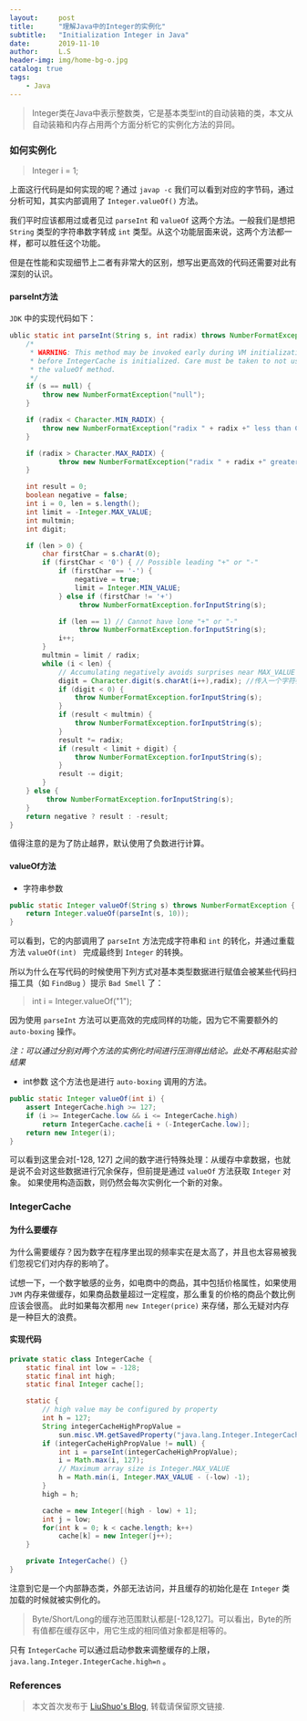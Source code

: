 ```yaml
---
layout:     post
title:      "理解Java中的Integer的实例化"
subtitle:   "Initialization Integer in Java"
date:       2019-11-10
author:     L.S
header-img: img/home-bg-o.jpg
catalog: true
tags:
    - Java
---
```

> Integer类在Java中表示整数类，它是基本类型int的自动装箱的类，本文从自动装箱和内存占用两个方面分析它的实例化方法的异同。

### 如何实例化
> Integer i = 1;

上面这行代码是如何实现的呢？通过 `javap -c` 我们可以看到对应的字节码，通过分析可知，其实内部调用了 `Integer.valueOf()` 方法。

我们平时应该都用过或者见过 `parseInt` 和 `valueOf` 这两个方法。一般我们是想把 `String` 
类型的字符串数字转成 `int` 类型。从这个功能层面来说，这两个方法都一样，都可以胜任这个功能。

但是在性能和实现细节上二者有非常大的区别，想写出更高效的代码还需要对此有深刻的认识。
#### parseInt方法
`JDK` 中的实现代码如下：
```java
ublic static int parseInt(String s, int radix) throws NumberFormatException{
    /*
     * WARNING: This method may be invoked early during VM initialization
     * before IntegerCache is initialized. Care must be taken to not use
     * the valueOf method.
     */
    if (s == null) {
        throw new NumberFormatException("null");
    }

    if (radix < Character.MIN_RADIX) {
        throw new NumberFormatException("radix " + radix +" less than Character.MIN_RADIX");
    }

    if (radix > Character.MAX_RADIX) {
            throw new NumberFormatException("radix " + radix +" greater than Character.MAX_RADIX");
    }

    int result = 0;
    boolean negative = false;
    int i = 0, len = s.length();
    int limit = -Integer.MAX_VALUE;
    int multmin;
    int digit;

    if (len > 0) {
        char firstChar = s.charAt(0);
        if (firstChar < '0') { // Possible leading "+" or "-"
            if (firstChar == '-') {
                negative = true;
                limit = Integer.MIN_VALUE;
            } else if (firstChar != '+')
                 throw NumberFormatException.forInputString(s);

            if (len == 1) // Cannot have lone "+" or "-"
                 throw NumberFormatException.forInputString(s);
            i++;
        }
        multmin = limit / radix;
        while (i < len) {
            // Accumulating negatively avoids surprises near MAX_VALUE
            digit = Character.digit(s.charAt(i++),radix); //传入一个字符参数和基数，返回一个int值
            if (digit < 0) {
                throw NumberFormatException.forInputString(s);
            }
            if (result < multmin) {
                throw NumberFormatException.forInputString(s);
            }
            result *= radix;
            if (result < limit + digit) {
                throw NumberFormatException.forInputString(s);
            }
            result -= digit;
        }
    } else {
         throw NumberFormatException.forInputString(s);
    }
    return negative ? result : -result;
}
```
值得注意的是为了防止越界，默认使用了负数进行计算。

#### valueOf方法
- 字符串参数
```java
public static Integer valueOf(String s) throws NumberFormatException {
    return Integer.valueOf(parseInt(s, 10));
} 
```
可以看到，它的内部调用了 `parseInt` 方法完成字符串和 `int` 的转化，并通过重载方法 `valueOf(int) ` 完成最终到 `Integer` 的转换。

所以为什么在写代码的时候使用下列方式对基本类型数据进行赋值会被某些代码扫描工具（如 `FindBug` ）提示 `Bad Smell` 了：
> int i = Integer.valueOf("1");

因为使用 `parseInt` 方法可以更高效的完成同样的功能，因为它不需要额外的 `auto-boxing` 操作。

*注：可以通过分别对两个方法的实例化时间进行压测得出结论。此处不再粘贴实验结果*
- int参数
这个方法也是进行 `auto-boxing` 调用的方法。
```java
public static Integer valueOf(int i) {
    assert IntegerCache.high >= 127;
    if (i >= IntegerCache.low && i <= IntegerCache.high)
        return IntegerCache.cache[i + (-IntegerCache.low)];
    return new Integer(i);
}
```
可以看到这里会对[-128, 127] 之间的数字进行特殊处理：从缓存中拿数据，也就是说不会对这些数据进行冗余保存，但前提是通过 `valueOf` 方法获取 `Integer` 对象。
如果使用构造函数，则仍然会每次实例化一个新的对象。
### IntegerCache
#### 为什么要缓存
为什么需要缓存？因为数字在程序里出现的频率实在是太高了，并且也太容易被我们忽视它们对内存的影响了。

试想一下，一个数字敏感的业务，如电商中的商品，其中包括价格属性，如果使用 `JVM` 内存来做缓存，如果商品数量超过一定程度，那么重复的价格的商品个数比例应该会很高。
此时如果每次都用 `new Integer(price)` 来存储，那么无疑对内存是一种巨大的浪费。 

#### 实现代码
```java
private static class IntegerCache {
    static final int low = -128;
    static final int high;
    static final Integer cache[];

    static {
        // high value may be configured by property
        int h = 127;
        String integerCacheHighPropValue =
            sun.misc.VM.getSavedProperty("java.lang.Integer.IntegerCache.high");
        if (integerCacheHighPropValue != null) {
            int i = parseInt(integerCacheHighPropValue);
            i = Math.max(i, 127);
            // Maximum array size is Integer.MAX_VALUE
            h = Math.min(i, Integer.MAX_VALUE - (-low) -1);
        }
        high = h;

        cache = new Integer[(high - low) + 1];
        int j = low;
        for(int k = 0; k < cache.length; k++)
            cache[k] = new Integer(j++);
    }

    private IntegerCache() {}
}
```
注意到它是一个内部静态类，外部无法访问，并且缓存的初始化是在 `Integer` 类加载的时候就被实例化的。

> Byte/Short/Long的缓存池范围默认都是[-128,127]。可以看出，Byte的所有值都在缓存区中，用它生成的相同值对象都是相等的。

只有 `IntegerCache` 可以通过启动参数来调整缓存的上限，`java.lang.Integer.IntegerCache.high=n` 。

### References



> 本文首次发布于 [LiuShuo's Blog](https://liushuo.me), 
转载请保留原文链接.
